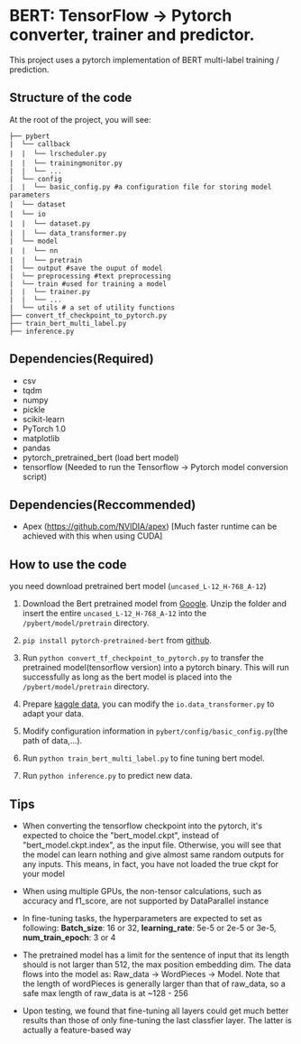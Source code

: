# BERT: TensorFlow -> Pytorch converter, trainer and predictor.
   This project uses a pytorch implementation of BERT multi-label training / prediction.


## Structure of the code

At the root of the project, you will see:

```text
├── pybert
|  └── callback
|  |  └── lrscheduler.py　　
|  |  └── trainingmonitor.py　
|  |  └── ...
|  └── config
|  |  └── basic_config.py #a configuration file for storing model parameters
|  └── dataset　　　
|  └── io　　　　
|  |  └── dataset.py　　
|  |  └── data_transformer.py　　
|  └── model
|  |  └── nn　
|  |  └── pretrain　
|  └── output #save the ouput of model
|  └── preprocessing #text preprocessing 
|  └── train #used for training a model
|  |  └── trainer.py 
|  |  └── ...
|  └── utils # a set of utility functions
├── convert_tf_checkpoint_to_pytorch.py
├── train_bert_multi_label.py
├── inference.py
```
## Dependencies(Required)

- csv
- tqdm
- numpy
- pickle
- scikit-learn
- PyTorch 1.0
- matplotlib
- pandas
- pytorch_pretrained_bert (load bert model)
- tensorflow (Needed to run the Tensorflow -> Pytorch model conversion script)

## Dependencies(Reccommended)

- Apex (https://github.com/NVIDIA/apex) [Much faster runtime can be achieved with this when using CUDA]



## How to use the code

you need download pretrained bert model (`uncased_L-12_H-768_A-12`)


1. Download the Bert pretrained model from [Google](https://storage.googleapis.com/bert_models/2018_10_18/uncased_L-12_H-768_A-12.zip). Unzip the folder and insert the entire `uncased_L-12_H-768_A-12` into the `/pybert/model/pretrain` directory.


2. `pip install pytorch-pretrained-bert` from [github](https://github.com/huggingface/pytorch-pretrained-BERT).


3. Run `python convert_tf_checkpoint_to_pytorch.py` to transfer the pretrained model(tensorflow version)  into a pytorch binary.
   This will run successfully as long as the bert model is placed into the `/pybert/model/pretrain` directory.

4. Prepare [kaggle data](https://www.kaggle.com/c/jigsaw-toxic-comment-classification-challenge/data), you can modify the `io.data_transformer.py` to adapt your data.

5. Modify configuration information in `pybert/config/basic_config.py`(the path of data,...).

6. Run `python train_bert_multi_label.py` to fine tuning bert model.

7. Run `python inference.py` to predict new data.






## Tips

- When converting the tensorflow checkpoint into the pytorch, it's expected to choice the "bert_model.ckpt", instead of "bert_model.ckpt.index", as the input file. Otherwise, you will see that the model can learn nothing and give almost same random outputs for any inputs. This means, in fact, you have not loaded the true ckpt for your model

- When using multiple GPUs, the non-tensor calculations, such as accuracy and f1_score, are not supported by DataParallel instance

- In fine-tuning tasks, the hyperparameters are expected to set as following: **Batch_size**: 16 or 32, **learning_rate**: 5e-5 or 2e-5 or 3e-5, **num_train_epoch**: 3 or 4

- The pretrained model has a limit for the sentence of input that its length should is not larger than 512, the max position embedding dim. The data flows into the model as: Raw_data -> WordPieces -> Model. Note that the length of wordPieces is generally larger than that of raw_data, so a safe max length of raw_data is at ~128 - 256 
- Upon testing, we found that fine-tuning all layers could get much better results than those of only fine-tuning the last classfier layer. The latter is actually a feature-based way 

